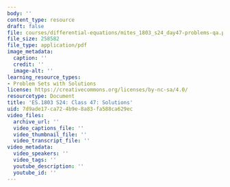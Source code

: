 ```yaml
---
body: ''
content_type: resource
draft: false
file: courses/differential-equations/mites_1803_s24_day47-problems-qa.pdf
file_size: 258582
file_type: application/pdf
image_metadata:
  caption: ''
  credit: ''
  image-alt: ''
learning_resource_types:
- Problem Sets with Solutions
license: https://creativecommons.org/licenses/by-nc-sa/4.0/
resourcetype: Document
title: 'ES.1803 S24: Class 47: Solutions'
uid: 7d9ade17-ca72-4b9e-8a83-fa588ca629ec
video_files:
  archive_url: ''
  video_captions_file: ''
  video_thumbnail_file: ''
  video_transcript_file: ''
video_metadata:
  video_speakers: ''
  video_tags: ''
  youtube_description: ''
  youtube_id: ''
---
```

